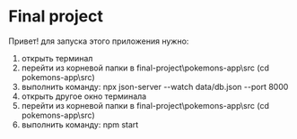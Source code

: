 # Final project
Привет! для запуска этого приложения нужно:
1) открыть терминал
2) перейти из корневой папки в final-project\pokemons-app\src   (cd pokemons-app\src)
3) выполнить команду: npx json-server --watch data/db.json --port 8000
4) открыть другое окно терминала
5) перейти из корневой папки в final-project\pokemons-app\src  (cd pokemons-app\src)
6) выполнить команду: npm start